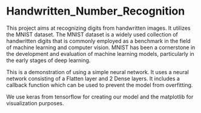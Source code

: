 # Handwritten_Number_Recognition
This project aims at recognizing digits from handwritten images. It utilizes the MNIST dataset. The MNIST dataset is a widely used collection of handwritten digits that is commonly employed as a benchmark in the field of machine learning and computer vision. MNIST has been a cornerstone in the development and evaluation of machine learning models, particularly in the early stages of deep learning. 

This is a demonstration  of using a simple neural network. It uses a neural network consisting of a Flatten layer and 2 Dense layers. It includes a callback function which can be used to prevent the model from overfitting. 

We use keras from tensorflow for creating our model and the matplotlib for visualization purposes.
